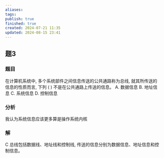 ```yaml
---
aliases: 
tags: 
publish: true
finished: true
created: 2024-07-21 11:35
updated: 2024-08-15 23:41
---
```


## 题3
### 题目
在计算机系统中, 多个系统部件之间信息传送的公共通路称为总线, 就其所传送的信息的性质而言, 下列 ( ) 不是在公共通路上传送的信息。
A. 数据信息 B. 地址信息 C. 系统信息 D. 控制信息
### 分析
我认为系统信息应该更多算是操作系统内核
### 解
C
总线包括数据线、地址线和控制线, 传送的信息分别为数据信息、地址信息和控制信息。